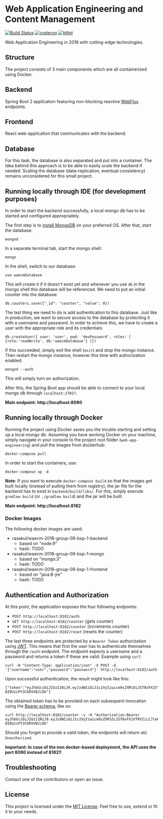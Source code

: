 # Web Application Engineering and Content Management 
[![Build Status](https://travis-ci.com/fuvidani/web-app-engineering.svg?token=nWakM5wh7rnyXAfUiELD&branch=master)](https://travis-ci.com/fuvidani/web-app-engineering)  [![codecov](https://codecov.io/gh/fuvidani/web-app-engineering/branch/master/graph/badge.svg?token=TjVLRsAmuK)](https://codecov.io/gh/fuvidani/web-app-engineering)  [![ktlint](https://img.shields.io/badge/code%20style-%E2%9D%A4-FF4081.svg)](https://ktlint.github.io/)

Web Application Engineering in 2018 with cutting-edge technologies.

## Structure
The project consists of 3 main components which are all containerized using Docker.

## Backend
Spring Boot 2 application featuring non-blocking reactive 
[WebFlux](https://docs.spring.io/spring/docs/5.0.0.BUILD-SNAPSHOT/spring-framework-reference/html/web-reactive.html#web-reactive) 
endpoints.

## Frontend
React web-application that communicates with the backend.

## Database
For this task, the database is also separated and put into a container. The idea behind this 
approach is to be able to easily scale the backend if needed. Scaling the database (data-replication,
eventual consistency) remains unconsidered for this small project.

## Running locally through IDE (for development purposes)
In order to start the backend successfully, a local mongo db has to be started and configured appropriately.

The first step is to [install MongoDB](https://docs.mongodb.com/manual/administration/install-community/) on your preferred OS. 
After that, start the database:
 ```shell
 mongod
 ```
 In a separate terminal tab, start the mongo shell:
  ```shell
  mongo
  ```
In the shell, switch to our database:
  ```shell
  use waecmDatabase
  ```
This will create it if it doesn't exist yet and whenever you use ``db`` in the mongo shell this database
will be referenced. We need to put an initial counter into the database:
  ```shell
  db.counters.save({"_id": "counter", "value": 0})
  ```
The last thing we need to do is add authentication to this database. Just like in production, we want to secure
access to the database by protecting it with a username and password. In order to achieve this, we have to 
create a user with the appropriate role and its credentials:
  ```shell
  db.createUser({ user: 'user', pwd: 'devPassword', roles: [ {role:'readWrite', db:'waecmDatabase'} ]})
  ```
If this succeeded, simply exit the shell (``exit``) and stop the mongo instance. Then restart the mongo
instance, however this time with authorization enabled:
 ```shell
 mongod --auth
 ```
 This will simply turn on authorization.
 
After this, the Spring Boot app should be able to connect to your local mongo db through
`localhost:27017`. 

**Main endpoint: http://localhost:8080**
 
## Running locally through Docker
Running the project using Docker saves you the trouble starting and setting up a local 
mongo db. 
Assuming you have working Docker on your machine, simply navigate in your console
to the project root folder (`web-app-engineering`) and pull the images from dockerhub: 
 ```shell
 docker-compose pull
 ```
In order to start the containers, use:
 ```shell
 docker-compose up -d
 ```

**Note**: If you want to execute `docker-compose build` so that the images get built locally
(instead of pulling them from registry), the jar file for the backend has to exist in `backend/build/libs/`.
For this, simply execute `gradlew build` (or `./gradlew build`) and the jar will be built.

**Main endpoint: http://localhost:8182**

### Docker Images

The following docker images are used:

- rasakul/waecm-2018-group-09-bsp-1-backend
    - based on "node:9"
    - hash: TODO
- rasakul/waecm-2018-group-09-bsp-1-mongo
    - based on "mongo:3"
    - hash: TODO
- rasakul/waecm-2018-group-09-bsp-1-frontend
    - based on "java:8-jre"
    - hash: TODO

## Authentication and Authorization
At this point, the application exposes the four following endpoints:

- `POST http://localhost:8182/auth`
- `GET http://localhost:8182/counter` (gets counter)
- `POST http://localhost:8182/counter` (increments counter)
- `POST http://localhost:8182/reset` (resets the counter)

The last three endpoints are protected by a `Bearer Token` authorization using [JWT](https://jwt.io/).
This means that first the user has to authenticate themselves through the `/auth` endpoint. 
The endpoint expects a username and a password and returns a token if these are valid.
Example using `curl`:
 ```shell
 curl -H "Content-Type: application/json" -X POST -d '{"username":"user","password":"password"}' http://localhost:8182/auth
 ```
Upon successful authentication, the result might look like this:
 ```shell
 {"token":"eyJhbGciOiJIUzI1NiJ9.eyJzdWIiOiJ1c2VyIiwicm9sZXMiOiJST0xFX1VTRVIiLCJleHAiOjE1MjE0ODExNTksImlhdCI6MTUyMTM5NDc1OX0.eDPMllIQoatJq657WEd6GMv-8I0UzsPY3CbRVVBJiOk"}
 ```
The obtained token has to be provided on each subsequent invocation using the [Bearer schema](https://tools.ietf.org/html/rfc6750),
like so:
 ```shell
 curl http://localhost:8182/counter -v -H "Authorization:Bearer eyJhbGciOiJIUzI1NiJ9.eyJzdWIiOiJ1c2VyIiwicm9sZXMiOiJST0xFX1VTRVIiLCJleHAiOjE1MjE0ODExNTksImlhdCI6MTUyMTM5NDc1OX0.eDPMllIQoatJq657WEd6GMv-8I0UzsPY3CbRVVBJiOk"
 ```
Should you forget to provide a valid token, the endpoints will return `401 Unauthorized`.

**Important: In case of the non docker-based deployment, the API uses the port 8080 instead of 8182!!**

## Troubleshooting
Contact one of the contributors or open an issue.

## License
This project is licensed under the [MIT License](https://opensource.org/licenses/MIT). Feel free to
use, extend or fit it to your needs.

